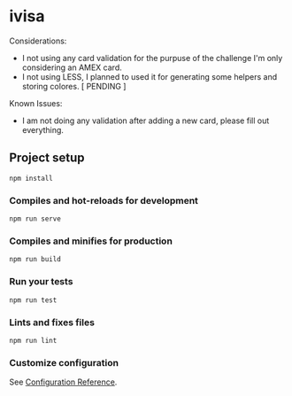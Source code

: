 # ivisa

Considerations:

- I not using any card validation for the purpuse of the challenge I'm only considering an AMEX card.
- I not using LESS, I planned to used it for generating some helpers and storing colores. [ PENDING ]

Known Issues:
- I am not doing any validation after adding a new card, please fill out everything.



## Project setup
```
npm install
```

### Compiles and hot-reloads for development
```
npm run serve
```

### Compiles and minifies for production
```
npm run build
```

### Run your tests
```
npm run test
```

### Lints and fixes files
```
npm run lint
```

### Customize configuration
See [Configuration Reference](https://cli.vuejs.org/config/).
